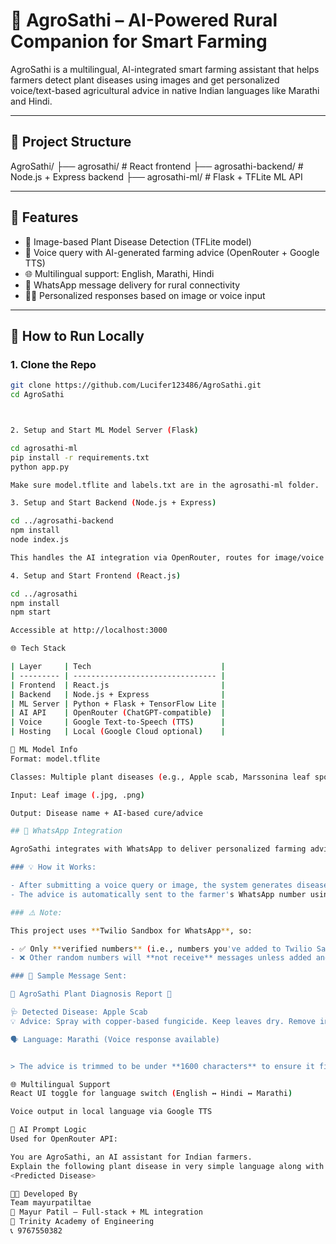 # 🌾 AgroSathi – AI-Powered Rural Companion for Smart Farming

AgroSathi is a multilingual, AI-integrated smart farming assistant that helps farmers detect plant diseases using images and get personalized voice/text-based agricultural advice in native Indian languages like Marathi and Hindi.

---

## 📁 Project Structure

AgroSathi/
├── agrosathi/ # React frontend
├── agrosathi-backend/ # Node.js + Express backend
├── agrosathi-ml/ # Flask + TFLite ML API


---

## 🧠 Features

- 📸 Image-based Plant Disease Detection (TFLite model)
- 🎤 Voice query with AI-generated farming advice (OpenRouter + Google TTS)
- 🌐 Multilingual support: English, Marathi, Hindi
- 🔗 WhatsApp message delivery for rural connectivity
- 🧑‍🌾 Personalized responses based on image or voice input

---

## 🚀 How to Run Locally

### 1. Clone the Repo

```bash
git clone https://github.com/Lucifer123486/AgroSathi.git
cd AgroSathi



2. Setup and Start ML Model Server (Flask)

cd agrosathi-ml
pip install -r requirements.txt
python app.py

Make sure model.tflite and labels.txt are in the agrosathi-ml folder.

3. Setup and Start Backend (Node.js + Express)

cd ../agrosathi-backend
npm install
node index.js

This handles the AI integration via OpenRouter, routes for image/voice analysis, and WhatsApp message generation.

4. Setup and Start Frontend (React.js)

cd ../agrosathi
npm install
npm start

Accessible at http://localhost:3000

🌐 Tech Stack

| Layer     | Tech                             |
| --------- | -------------------------------- |
| Frontend  | React.js                         |
| Backend   | Node.js + Express                |
| ML Server | Python + Flask + TensorFlow Lite |
| AI API    | OpenRouter (ChatGPT-compatible)  |
| Voice     | Google Text-to-Speech (TTS)      |
| Hosting   | Local (Google Cloud optional)    |

🧪 ML Model Info
Format: model.tflite

Classes: Multiple plant diseases (e.g., Apple scab, Marssonina leaf spot, Cedar Apple Rust, etc.)

Input: Leaf image (.jpg, .png)

Output: Disease name + AI-based cure/advice

## 📱 WhatsApp Integration

AgroSathi integrates with WhatsApp to deliver personalized farming advice directly to the farmer's phone.

### 💡 How it Works:

- After submitting a voice query or image, the system generates disease detection + AI-generated advice.
- The advice is automatically sent to the farmer's WhatsApp number using the Twilio API.

### ⚠️ Note:

This project uses **Twilio Sandbox for WhatsApp**, so:

- ✅ Only **verified numbers** (i.e., numbers you've added to Twilio Sandbox) can receive WhatsApp messages.
- ❌ Other random numbers will **not receive** messages unless added and verified via Twilio Console.

### 🔗 Sample Message Sent:

🌾 AgroSathi Plant Diagnosis Report 🌿

🩺 Detected Disease: Apple Scab
💡 Advice: Spray with copper-based fungicide. Keep leaves dry. Remove infected leaves.

🗣️ Language: Marathi (Voice response available)


> The advice is trimmed to be under **1600 characters** to ensure it fits within WhatsApp's message limit.

🌐 Multilingual Support
React UI toggle for language switch (English ↔ Hindi ↔ Marathi)

Voice output in local language via Google TTS

🤖 AI Prompt Logic
Used for OpenRouter API:

You are AgroSathi, an AI assistant for Indian farmers.
Explain the following plant disease in very simple language along with its treatment:
<Predicted Disease>

👨‍💻 Developed By
Team mayurpatiltae
👤 Mayur Patil – Full-stack + ML integration
🏫 Trinity Academy of Engineering
📞 9767550382
